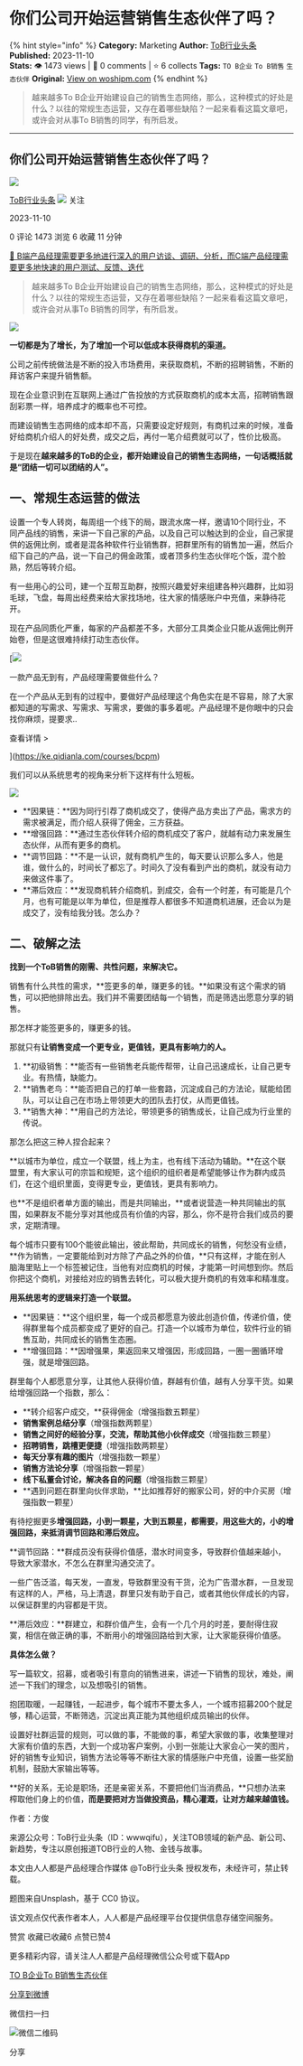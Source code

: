 # 你们公司开始运营销售生态伙伴了吗？
{% hint style="info" %}
**Category:** Marketing
**Author:** [ToB行业头条](https://www.woshipm.com/u/1282717)
**Published:** 2023-11-10  
**Stats:** 👁️ 1473 views | 💬 0 comments | ⭐ 6 collects
**Tags:** `TO B企业` `To B销售` `生态伙伴`
**Original:** [View on woshipm.com](https://www.woshipm.com/marketing/5937703.html)
{% endhint %}
> 越来越多To B企业开始建设自己的销售生态网络，那么，这种模式的好处是什么？以往的常规生态运营，又存在着哪些缺陷？一起来看看这篇文章吧，或许会对从事To B销售的同学，有所启发。

---

## 你们公司开始运营销售生态伙伴了吗？

[![](https://image.woshipm.com/wp-files/2021/06/MqyATQFLPw8nrssvlvHx.jpg!/both/72x72)](https://www.woshipm.com/u/1282717)

[ToB行业头条](https://www.woshipm.com/u/1282717) ![](https://static.woshipm.com/tag/1122_1@2x.png) 关注

2023-11-10

0 评论 1473 浏览 6 收藏 11 分钟

[🔗 B端产品经理需要更多地进行深入的用户访谈、调研、分析，而C端产品经理需要更多地快速的用户测试、反馈、迭代](https://ke.qidianla.com/courses/bcpm)

> 越来越多To B企业开始建设自己的销售生态网络，那么，这种模式的好处是什么？以往的常规生态运营，又存在着哪些缺陷？一起来看看这篇文章吧，或许会对从事To B销售的同学，有所启发。

![](https://image.woshipm.com/2023/04/13/f642ff6a-d9de-11ed-bd5e-00163e0b5ff3.jpg)

**一切都是为了增长，为了增加一个可以低成本获得商机的渠道。**

公司之前传统做法是不断的投入市场费用，来获取商机，不断的招聘销售，不断的拜访客户来提升销售额。

现在企业意识到在互联网上通过广告投放的方式获取商机的成本太高，招聘销售跟刮彩票一样，培养成才的概率也不可控。

而建设销售生态网络的成本却不高，只需要设定好规则，有商机过来的时候，准备好给商机介绍人的好处费，成交之后，再付一笔介绍费就可以了，性价比极高。

于是现在**越来越多的ToB的企业，都开始建设自己的销售生态网络，**一句话概括就是**“团结一切可以团结的人”。**

## 一、常规生态运营的做法

设置一个专人转岗，每周组一个线下的局，跟流水席一样，邀请10个同行业，不同产品线的销售，来讲一下自己家的产品，以及自己可以触达到的企业，自己家提供的返佣比例，或者是混各种软件行业销售群，把群里所有的销售加一遍，然后介绍下自己的产品，说一下自己的佣金政策，或者顶多约生态伙伴吃个饭，混个脸熟，然后等转介绍。

有一些用心的公司，建一个互帮互助群，按照兴趣爱好来组建各种兴趣群，比如羽毛球，飞盘，每周出经费来给大家找场地，往大家的情感账户中充值，来静待花开。

现在产品同质化严重，每家的产品都差不多，大部分工具类企业只能从返佣比例开始卷，但是这很难持续打动生态伙伴。

[![](https://image.woshipm.com/2023/08/02/58dc678c-30e3-11ee-88e7-00163e0b5ff3.png)

一款产品无到有，产品经理需要做些什么？

在一个产品从无到有的过程中，要做好产品经理这个角色实在是不容易，除了大家都知道的写需求、写需求、写需求，要做的事多着呢。产品经理不是你眼中的只会找你麻烦，提要求..

查看详情 >

](https://ke.qidianla.com/courses/bcpm)

我们可以从系统思考的视角来分析下这样有什么短板。

![](https://image.woshipm.com/wp-files/2023/11/OptSqG8r4JVEK6W5fhr3.png)

*   **因果链：**因为同行引荐了商机成交了，使得产品方卖出了产品，需求方的需求被满足，而介绍人获得了佣金，三方获益。
*   **增强回路：**通过生态伙伴转介绍的商机成交了客户，就越有动力来发展生态伙伴，从而有更多的商机。
*   **调节回路：**不是一认识，就有商机产生的，每天要认识那么多人，他是谁，做什么的，时间长了都忘了。时间久了没有看到产出的商机，就没有动力来做这件事了。
*   **滞后效应：**发现商机转介绍商机，到成交，会有一个时差，有可能是几个月，也有可能是以年为单位，但是推荐人都很多不知道商机进展，还会以为是成交了，没有给我分钱。怎么办？

## 二、破解之法

**找到一个ToB销售的刚需、共性问题，来解决它。**

销售有什么共性的需求，**签更多的单，赚更多的钱。**如果没有这个需求的销售，可以把他排除出去。我们并不需要团结每一个销售，而是筛选出愿意分享的销售。

那怎样才能签更多的，赚更多的钱。

那就只有**让销售变成一个更专业，更值钱，更具有影响力的人。**

1.  **初级销售：**能否有一些销售老兵能传帮带，让自己迅速成长，让自己更专业。有热情，缺能力。
2.  **销售老鸟：**能否把自己的打单一些套路，沉淀成自己的方法论，赋能给团队，可以让自己在市场上带领更大的团队去打仗，从而更值钱。
3.  **销售大神：**用自己的方法论，带领更多的销售成长，让自己成为行业里的传说。

那怎么把这三种人捏合起来？

**以城市为单位，成立一个联盟，线上为主，也有线下活动为辅助。**在这个联盟里，有大家认可的宗旨和规矩，这个组织的组织者是希望能够让作为群内成员们，在这个组织里面，变得更专业，更值钱，更具有影响力。

也**不是组织者单方面的输出，而是共同输出，**或者说营造一种共同输出的氛围，如果群友不能分享对其他成员有价值的内容，那么，你不是符合我们成员的要求，定期清理。

每个城市只要有100个能彼此输出，彼此帮助，共同成长的销售，何愁没有业绩，**作为销售，一定要能给到对方除了产品之外的价值，**只有这样，才能在别人脑海里贴上一个标签被记住，当他有对应商机的时候，才能第一时间想到你。然后你把这个商机，对接给对应的销售去转化，可以极大提升商机的有效率和精准度。

**用系统思考的逻辑来打造一个联盟。**

*   **因果链：**这个组织里，每一个成员都愿意为彼此创造价值，传递价值，使得群里每个成员都变成了更好的自己。打造一个以城市为单位，软件行业的销售互助，共同成长的销售生态圈。
*   **增强回路：**因增强果，果返回来又增强因，形成回路，一圈一圈循环增强，就是增强回路。

群里每个人都愿意分享，让其他人获得价值，群越有价值，越有人分享干货。如果给增强回路一个指数，那么：

*   **转介绍客户成交，**获得佣金（增强指数五颗星）
*   **销售案例总结分享**（增强指数两颗星）
*   **销售之间好的经验分享，交流，帮助其他小伙伴成交**（增强指数三颗星）
*   **招聘销售，跳槽更便捷**（增强指数两颗星）
*   **每天分享有趣的图片**（增强指数一颗星）
*   **销售方法论分享**（增强指数一颗星）
*   **线下私董会讨论，解决各自的问题**（增强指数三颗星）
*   **遇到问题在群里向伙伴求助，**比如推荐好的搬家公司，好的中介买房（增强指数一颗星）

有待挖掘更多**增强回路，**小到一颗星，大到五颗星，都需要，用这些大的，小的增强回路，来**抵消调节回路和滞后效应。**

**调节回路：**群成员没有获得价值感，潜水时间变多，导致群价值越来越小，导致大家潜水，不怎么在群里沟通交流了。

一些广告泛滥，每天发，一直发，导致群里没有干货，沦为广告潜水群，一旦发现有这样的人，严格，马上清退，群里只发有助于自己，或者其他伙伴成长的内容，以保证群里的内容都是干货。

**滞后效应：**群建立，和群价值产生，会有一个几个月的时差，要耐得住寂寞，相信在做正确的事，不断用小的增强回路给到大家，让大家能获得价值感。

**具体怎么做？**

写一篇软文，招募，或者吸引有意向的销售进来，讲述一下销售的现状，难处，阐述一下我们的理念，以及想吸引的销售。

抱团取暖，一起赚钱，一起进步，每个城市不要太多人，一个城市招募200个就足够，精心运营，不断筛选，沉淀出真正能为其他组织成员输出的伙伴。

设置好社群运营的规则，可以做的事，不能做的事，希望大家做的事，收集整理对大家有价值的东西，大到一个成功客户案例，小到一张能让大家会心一笑的图片，好的销售专业知识，销售方法论等等不断往大家的情感账户中充值，设置一些奖励机制，鼓励大家输出等等。

**好的关系，无论是职场，还是亲密关系，不要把他们当消费品，**只想办法来榨取他们身上的价值，**而是要把对方当做投资品，精心灌溉，让对方越来越值钱。**

作者：方俊

来源公众号：ToB行业头条（ID：wwwqifu），关注TOB领域的新产品、新公司、新趋势，专注以原创报道TOB行业的人物、金钱与故事。

本文由人人都是产品经理合作媒体 @ToB行业头条 授权发布，未经许可，禁止转载。

题图来自Unsplash，基于 CC0 协议。

该文观点仅代表作者本人，人人都是产品经理平台仅提供信息存储空间服务。

赞赏 收藏已收藏6 点赞已赞4

更多精彩内容，请关注人人都是产品经理微信公众号或下载App

[TO B企业](https://www.woshipm.com/tag/to-b%e4%bc%81%e4%b8%9a)[To B销售](https://www.woshipm.com/tag/to-b%e9%94%80%e5%94%ae)[生态伙伴](https://www.woshipm.com/tag/%e7%94%9f%e6%80%81%e4%bc%99%e4%bc%b4)

[分享到微博](https://service.weibo.com/share/share.php?appkey=2775287854&title=你们公司开始运营销售生态伙伴了吗？&url=https://www.woshipm.com/marketing/5937703.html&pic=https://image.woshipm.com/2023/04/13/f642ff6a-d9de-11ed-bd5e-00163e0b5ff3.jpg)

微信扫一扫

![微信二维码](https://api.pwmqr.com/qrcode/create/?url=https://www.woshipm.com/marketing/5937703.html)

分享
